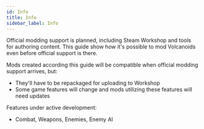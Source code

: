```yaml
---
id: Info
title: Info
sidebar_label: Info
---
```


Official modding support is planned, including Steam Workshop and tools for authoring content.
This guide show how it's possible to mod Volcanoids even before official support is there.

Mods created according this guide will be compatible when official modding support arrives, but:
- They'll have to be repackaged for uploading to Workshop
- Some game features will change and mods utilizing these features will need updates

Features under active development:
- Combat, Weapons, Enemies, Enemy AI